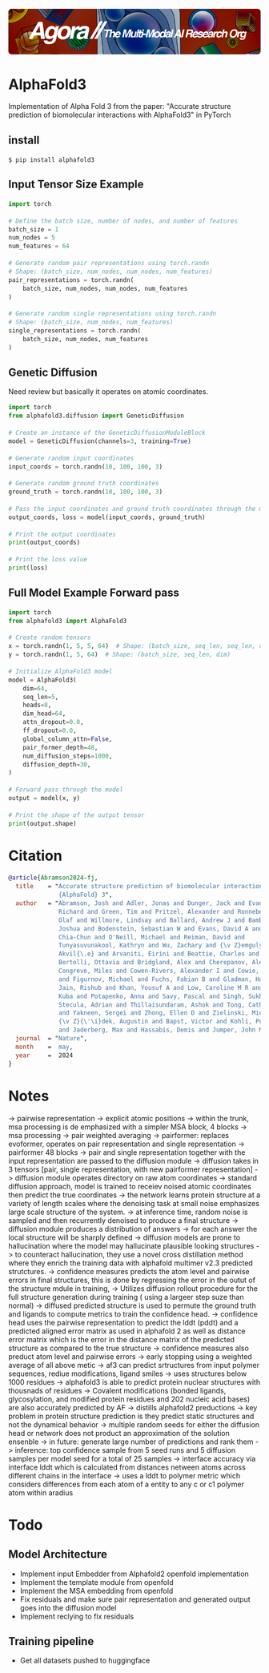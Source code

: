 [![Multi-Modality](agorabanner.png)](https://discord.gg/qUtxnK2NMf)

# AlphaFold3
Implementation of Alpha Fold 3 from the paper: "Accurate structure prediction of biomolecular interactions with AlphaFold3" in PyTorch


## install
`$ pip install alphafold3`

## Input Tensor Size Example

```python
import torch

# Define the batch size, number of nodes, and number of features
batch_size = 1
num_nodes = 5
num_features = 64

# Generate random pair representations using torch.randn
# Shape: (batch_size, num_nodes, num_nodes, num_features)
pair_representations = torch.randn(
    batch_size, num_nodes, num_nodes, num_features
)

# Generate random single representations using torch.randn
# Shape: (batch_size, num_nodes, num_features)
single_representations = torch.randn(
    batch_size, num_nodes, num_features
)
```

## Genetic Diffusion
Need review but basically it operates on atomic coordinates.

```python
import torch
from alphafold3.diffusion import GeneticDiffusion

# Create an instance of the GeneticDiffusionModuleBlock
model = GeneticDiffusion(channels=3, training=True)

# Generate random input coordinates
input_coords = torch.randn(10, 100, 100, 3)

# Generate random ground truth coordinates
ground_truth = torch.randn(10, 100, 100, 3)

# Pass the input coordinates and ground truth coordinates through the model
output_coords, loss = model(input_coords, ground_truth)

# Print the output coordinates
print(output_coords)

# Print the loss value
print(loss)
```

## Full Model Example Forward pass

```python
import torch 
from alphafold3 import AlphaFold3

# Create random tensors
x = torch.randn(1, 5, 5, 64)  # Shape: (batch_size, seq_len, seq_len, dim)
y = torch.randn(1, 5, 64)  # Shape: (batch_size, seq_len, dim)

# Initialize AlphaFold3 model
model = AlphaFold3(
    dim=64,
    seq_len=5,
    heads=8,
    dim_head=64,
    attn_dropout=0.0,
    ff_dropout=0.0,
    global_column_attn=False,
    pair_former_depth=48,
    num_diffusion_steps=1000,
    diffusion_depth=30,
)

# Forward pass through the model
output = model(x, y)

# Print the shape of the output tensor
print(output.shape)
```


# Citation
```bibtex
@article{Abramson2024-fj,
  title    = "Accurate structure prediction of biomolecular interactions with
              {AlphaFold} 3",
  author   = "Abramson, Josh and Adler, Jonas and Dunger, Jack and Evans,
              Richard and Green, Tim and Pritzel, Alexander and Ronneberger,
              Olaf and Willmore, Lindsay and Ballard, Andrew J and Bambrick,
              Joshua and Bodenstein, Sebastian W and Evans, David A and Hung,
              Chia-Chun and O'Neill, Michael and Reiman, David and
              Tunyasuvunakool, Kathryn and Wu, Zachary and {\v Z}emgulyt{\.e},
              Akvil{\.e} and Arvaniti, Eirini and Beattie, Charles and
              Bertolli, Ottavia and Bridgland, Alex and Cherepanov, Alexey and
              Congreve, Miles and Cowen-Rivers, Alexander I and Cowie, Andrew
              and Figurnov, Michael and Fuchs, Fabian B and Gladman, Hannah and
              Jain, Rishub and Khan, Yousuf A and Low, Caroline M R and Perlin,
              Kuba and Potapenko, Anna and Savy, Pascal and Singh, Sukhdeep and
              Stecula, Adrian and Thillaisundaram, Ashok and Tong, Catherine
              and Yakneen, Sergei and Zhong, Ellen D and Zielinski, Michal and
              {\v Z}{\'\i}dek, Augustin and Bapst, Victor and Kohli, Pushmeet
              and Jaderberg, Max and Hassabis, Demis and Jumper, John M",
  journal  = "Nature",
  month    =  may,
  year     =  2024
}
```



# Notes
-> pairwise representation -> explicit atomic positions
-> within the trunk, msa processing is de emphasized with a simpler MSA block, 4 blocks
-> msa processing -> pair weighted averaging 
-> pairformer: replaces evoformer, operates on pair representation and single representation
-> pairformer 48 blocks
-> pair and single representation together with the input representation are passed to the diffusion module
-> diffusion takes in 3 tensors [pair, single representation, with new pairformer representation]
-> diffusion module operates directory on raw atom coordinates
-> standard diffusion approach, model is trained to receiev noised atomic coordinates then predict the true coordinates
-> the network learns protein structure at a variety of length scales where the denoising task at small noise emphasizes large scale structure of the system.
-> at inference time, random noise is sampled and then recurrently denoised to produce a final structure
-> diffusion module produces a distribution of answers
-> for each answer the local structure will be sharply defined
-> diffusion models are prone to hallucination where the model may hallucinate plausible looking structures
-> to counteract hallucination, they use a novel cross distillation method where they enrich the training data with alphafold multimer v2.3 predicted strutctures. 
-> confidence measures predicts the atom level and pairwise errors in final structures, this is done by regressing the error in the outut of the structure mdule in training,
-> Utilizes diffusion rollout procedure for the full structure generation during training ( using a largeer step suze than normal)
-> diffused predicted structure is used to permute the ground truth and ligands to compute metrics to train the confidence head.
-> confidence head uses the pairwise representation to predict the lddt (pddt) and a predicted aligned error matrix as used in alphafold 2 as well as distance error matrix which is the error in the distance matrix of the predicted structure as compared to the true structure
-> confidence measures also preduct atom level and pairwise errors
-> early stopping using a weighted average of all above metic
-> af3 can predict srtructures from input polymer sequences, rediue modifications, ligand smiles
-> uses structures below 1000 residues
-> alphafold3 is able to predict protein nuclear structures with thousnads of residues
-> Covalent modifications (bonded ligands, glycosylation, and modified protein residues and
202 nucleic acid bases) are also accurately predicted by AF
-> distills alphafold2 preductions
-> key problem in protein structure prediction is they predict static structures and not the dynamical behavior
-> multiple random seeds for either the diffusion head or network does not product an approximation of the solution ensenble
-> in future: generate large number of predictions and rank them
-> inference: top confidence sample from 5 seed runs and 5 diffusion samples per model seed for a total of 25 samples
-> interface accuracy via interface lddt which is calculated from distances netween atoms across different chains in the interface
-> uses a lddt to polymer metric which considers differences from each atom of a entity to any c or c1 polymer atom within  aradius


# Todo

## Model Architecture
- Implement input Embedder from Alphafold2 openfold implementation
- Implement the template module from openfold
- Implement the MSA embedding from openfold
- Fix residuals and make sure pair representation and generated output goes into the diffusion model
- Implement reclying to fix residuals


## Training pipeline
- Get all datasets pushed to huggingface

